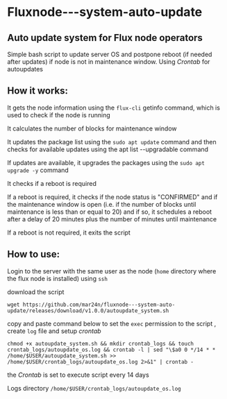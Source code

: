 # Fluxnode---system-auto-update
## Auto update system for Flux node operators

Simple bash script to update server OS and postpone reboot (if needed after updates) if node is not in maintenance window.
Using *Crontab* for autoupdates

## How it works:

It gets the node information using the `flux-cli` getinfo command, which is used to check if the node is running

It calculates the number of blocks for maintenance window

It updates the package list using the `sudo apt update` command and then checks for available updates using the apt list --upgradable command

If updates are available, it upgrades the packages using the `sudo apt upgrade -y` command

It checks if a reboot is required 

If a reboot is required, it checks if the node status is "CONFIRMED" and if the maintenance window is open (i.e. if the number of blocks until maintenance is less than or equal to 20) and if so, it schedules a reboot after a delay of 20 minutes plus the number of minutes until maintenance 

If a reboot is not required, it exits the script

## How to use:

Login to the server with the same user as the node (`home` directory where the flux node is installed) using   `ssh` 

download the script 
```
wget https://github.com/mar24n/fluxnode---system-auto-update/releases/download/v1.0.0/autoupdate_system.sh
```

copy and paste command below to set the `exec` permission to the script , create `log` file and setup *crontab*
```
chmod +x autoupdate_system.sh && mkdir crontab_logs && touch crontab_logs/autoupdate_os.log && crontab -l | sed "\$a0 0 */14 * * /home/$USER/autoupdate_system.sh >> /home/$USER/crontab_logs/autoupdate_os.log 2>&1" | crontab -
```

the *Crontab* is set to execute script every 14 days

Logs directory `/home/$USER/crontab_logs/autoupdate_os.log`


   


